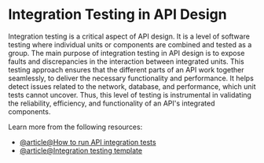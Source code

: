 # Integration Testing in API Design

Integration testing is a critical aspect of API design. It is a level of software testing where individual units or components are combined and tested as a group. The main purpose of integration testing in API design is to expose faults and discrepancies in the interaction between integrated units. This testing approach ensures that the different parts of an API work together seamlessly, to deliver the necessary functionality and performance. It helps detect issues related to the network, database, and performance, which unit tests cannot uncover. Thus, this level of testing is instrumental in validating the reliability, efficiency, and functionality of an API's integrated components.

Learn more from the following resources:

- [@article@How to run API integration tests](https://www.merge.dev/blog/api-integration-testing)
- [@article@Integration testing template](https://www.postman.com/templates/fe506090-ca91-4340-bea9-82d2c3d2bb9a/Integration-testing/)